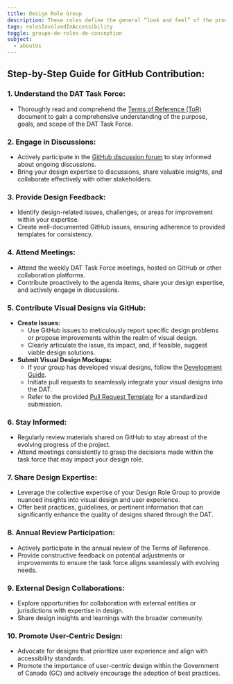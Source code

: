 ```yaml
---
title: Design Role Group
description: These roles define the general “look and feel” of the products covering presentation, functionality, features, operation. They translate input from business roles into user stories, requirements, specifications, documentation, guidelines used by other roles (mainly Development) to build the finish product. This includes applying research and understanding of the intended audiences for a quality experience.
tags: rolesInvolvedInAccessibility
toggle: groupe-de-roles-de-conception
subject:
  - aboutUs
---
```


## Step-by-Step Guide for GitHub Contribution:

### 1. **Understand the DAT Task Force:**
   - Thoroughly read and comprehend the [Terms of Reference (ToR)](https://github.com/gc-da11yn/gc-da11yn.github.io/discussions) document to gain a comprehensive understanding of the purpose, goals, and scope of the DAT Task Force.

### 2. **Engage in Discussions:**
   - Actively participate in the [GitHub discussion forum](https://github.com/gc-da11yn/gc-da11yn.github.io/discussions) to stay informed about ongoing discussions.
   - Bring your design expertise to discussions, share valuable insights, and collaborate effectively with other stakeholders.

### 3. **Provide Design Feedback:**
   - Identify design-related issues, challenges, or areas for improvement within your expertise.
   - Create well-documented GitHub issues, ensuring adherence to provided templates for consistency.

### 4. **Attend Meetings:**
   - Attend the weekly DAT Task Force meetings, hosted on GitHub or other collaboration platforms.
   - Contribute proactively to the agenda items, share your design expertise, and actively engage in discussions.

### 5. **Contribute Visual Designs via GitHub:**
   - **Create Issues:**
      - Use GitHub issues to meticulously report specific design problems or propose improvements within the realm of visual design.
      - Clearly articulate the issue, its impact, and, if feasible, suggest viable design solutions.
   - **Submit Visual Design Mockups:**
      - If your group has developed visual designs, follow the [Development Guide](https://github.com/gc-da11yn/gc-da11yn.github.io/blob/main/.github/DEVELOPMENT.md).
      - Initiate pull requests to seamlessly integrate your visual designs into the DAT.
      - Refer to the provided [Pull Request Template](https://github.com/gc-da11yn/gc-da11yn.github.io/blob/main/.github/PULL_REQUEST_TEMPLATE.md) for a standardized submission.

### 6. **Stay Informed:**
   - Regularly review materials shared on GitHub to stay abreast of the evolving progress of the project.
   - Attend meetings consistently to grasp the decisions made within the task force that may impact your design role.

### 7. **Share Design Expertise:**
   - Leverage the collective expertise of your Design Role Group to provide nuanced insights into visual design and user experience.
   - Offer best practices, guidelines, or pertinent information that can significantly enhance the quality of designs shared through the DAT.

### 8. **Annual Review Participation:**
   - Actively participate in the annual review of the Terms of Reference.
   - Provide constructive feedback on potential adjustments or improvements to ensure the task force aligns seamlessly with evolving needs.

### 9. **External Design Collaborations:**
   - Explore opportunities for collaboration with external entities or jurisdictions with expertise in design.
   - Share design insights and learnings with the broader community.

### 10. **Promote User-Centric Design:**
   - Advocate for designs that prioritize user experience and align with accessibility standards.
   - Promote the importance of user-centric design within the Government of Canada (GC) and actively encourage the adoption of best practices.
